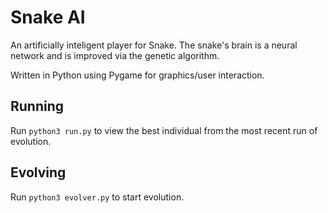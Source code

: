 # Snake AI

An artificially inteligent player for Snake. The snake's brain is a neural network and is improved via the genetic algorithm.

Written in Python using Pygame for graphics/user interaction.

## Running

Run `python3 run.py` to view the best individual from the most recent run of evolution.

## Evolving

Run `python3 evolver.py` to start evolution.